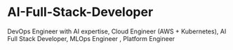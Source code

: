 # AI-Full-Stack-Developer
DevOps Engineer with AI expertise,  Cloud Engineer (AWS + Kubernetes),  AI Full Stack Developer,  MLOps Engineer , Platform Engineer
